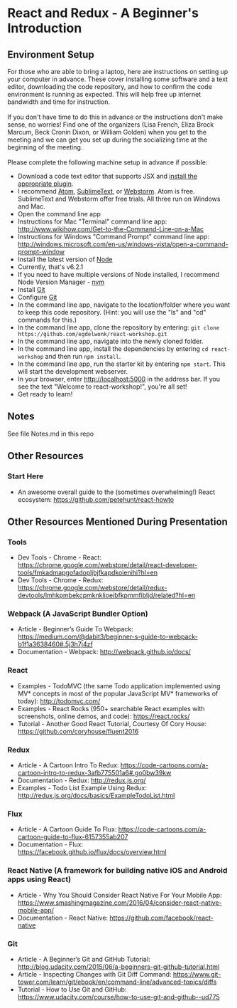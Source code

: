 # React and Redux - A Beginner's Introduction  

## Environment Setup
For those who are able to bring a laptop, here are instructions on setting up your computer in advance. These cover installing some software and a text editor, downloading the code repository, and how to confirm the code environment is running as expected. This will help free up internet bandwidth and time for instruction.  
<br />
If you don't have time to do this in advance or the instructions don't make sense, no worries! Find one of the organizers (Lisa French, Eliza Brock Marcum, Beck Cronin Dixon, or William Golden) when you get to the meeting and we can get you set up during the socializing time at the beginning of the meeting.  
<br />
Please complete the following machine setup in advance if possible:
 * Download a code text editor that supports JSX and [install the appropriate plugin](https://github.com/facebook/react/wiki/Complementary-Tools#jsx-integrations). 
  * I recommend [Atom](https://atom.io), [SublimeText](http://www.sublimetext.com), or [Webstorm](https://www.jetbrains.com/webstorm/). Atom is free. SublimeText and Webstorm  offer free trials. All three run on Windows and Mac.
 * Open the command line app
  * Instructions for Mac "Terminal" command line app: http://www.wikihow.com/Get-to-the-Command-Line-on-a-Mac
  * Instructions for Windows "Command Prompt" command line app: http://windows.microsoft.com/en-us/windows-vista/open-a-command-prompt-window
 * Install the latest version of [Node](https://nodejs.org)
  * Currently, that's v6.2.1
  * If you need to have multiple versions of Node installed, I recommend Node Version Manager - [nvm](https://github.com/creationix/nvm)
 * Install [Git](https://git-scm.com/downloads)
 * Configure [Git](https://help.github.com/articles/set-up-git/)
 * In the command line app, navigate to the location/folder where you want to keep this code repository. (Hint: you will use the "ls" and "cd" commands for this.)
 * In the command line app, clone the repository by entering: ```git clone https://github.com/egdelwonk/react-workshop.git```
 * In the command line app, navigate into the newly cloned folder.
 * In the command line app, install the dependencies by entering `cd react-workshop` and then run `npm install`.
 * In the command line app, run the starter kit by entering `npm start`. This will start the development webserver.
 * In your browser, enter [http://localhost:5000](http://localhost:5000) in the address bar. If you see the text "Welcome to react-workshop!", you're all set!
 * Get ready to learn!


## Notes

See file Notes.md in this repo



## Other Resources

### Start Here
- An awesome overall guide to the (sometimes overwhelming!) React ecosystem: https://github.com/petehunt/react-howto




## Other Resources Mentioned During Presentation

### Tools
- Dev Tools - Chrome - React: https://chrome.google.com/webstore/detail/react-developer-tools/fmkadmapgofadopljbjfkapdkoienihi?hl=en
- Dev Tools - Chrome - Redux: https://chrome.google.com/webstore/detail/redux-devtools/lmhkpmbekcpmknklioeibfkpmmfibljd/related?hl=en

### Webpack (A JavaScript Bundler Option)
- Article - Beginner’s Guide To Webpack: https://medium.com/@dabit3/beginner-s-guide-to-webpack-b1f1a3638460#.5j3h7j4zf
- Documentation - Webpack: http://webpack.github.io/docs/

### React
- Examples - TodoMVC (the same Todo application implemented using MV* concepts in most of the popular JavaScript MV* frameworks of today): http://todomvc.com/
- Examples - React Rocks (950+ searchable React examples with screenshots, online demos, and code): https://react.rocks/
- Tutorial - Another Good React Tutorial, Courtesy Of Cory House: https://github.com/coryhouse/fluent2016

### Redux
- Article - A Cartoon Intro To Redux: https://code-cartoons.com/a-cartoon-intro-to-redux-3afb775501a6#.go0bw39kw
- Documentation - Redux: http://redux.js.org/
- Examples - Todo List Example Using Redux: http://redux.js.org/docs/basics/ExampleTodoList.html

### Flux
- Article - A Cartoon Guide To Flux: https://code-cartoons.com/a-cartoon-guide-to-flux-6157355ab207
- Documentation - Flux: https://facebook.github.io/flux/docs/overview.html

### React Native (A framework for building native iOS and Android apps using React)
- Article - Why You Should Consider React Native For Your Mobile App: https://www.smashingmagazine.com/2016/04/consider-react-native-mobile-app/
- Documentation - React Native: https://github.com/facebook/react-native

### Git
- Article - A Beginner’s Git and GitHub Tutorial: http://blog.udacity.com/2015/06/a-beginners-git-github-tutorial.html
- Article - Inspecting Changes with Git Diff Command: https://www.git-tower.com/learn/git/ebook/en/command-line/advanced-topics/diffs
- Tutorial - How to Use Git and GitHub: https://www.udacity.com/course/how-to-use-git-and-github--ud775
